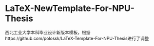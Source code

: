 # LaTeX-NewTemplate-For-NPU-Thesis
 西北工业大学本科毕业设计新版本模板，根据https://github.com/polossk/LaTeX-Template-For-NPU-Thesis进行了调整
